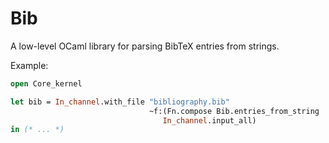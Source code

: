 Bib
===

A low-level OCaml library for parsing BibTeX entries from strings.

Example:

```ocaml
open Core_kernel

let bib = In_channel.with_file "bibliography.bib"
                               ~f:(Fn.compose Bib.entries_from_string
			                      In_channel.input_all)
in (* ... *)
```
